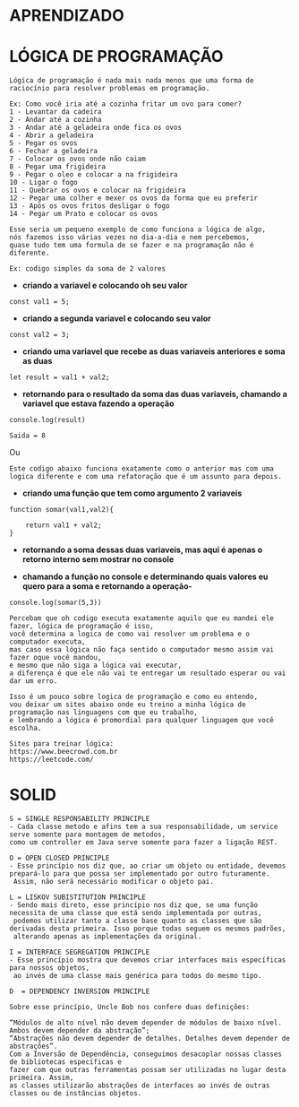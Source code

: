 # APRENDIZADO

# LÓGICA DE PROGRAMAÇÃO

```
Lógica de programação é nada mais nada menos que uma forma de raciocínio para resolver problemas em programação.
```
```
Ex: Como você iria até a cozinha fritar um ovo para comer?
1 - Levantar da cadeira
2 - Andar até a cozinha
3 - Andar até a geladeira onde fica os ovos
4 - Abrir a geladeira
5 - Pegar os ovos
6 - Fechar a geladeira
7 - Colocar os ovos onde não caiam
8 - Pegar uma frigideira 
9 - Pegar o oleo e colocar a na frigideira
10 - Ligar o fogo
11 - Quebrar os ovos e colocar na frigideira
12 - Pegar uma colher e mexer os ovos da forma que eu preferir
13 - Após os ovos fritos desligar o fogo
14 - Pegar um Prato e colocar os ovos
```
```
Esse seria um pequeno exemplo de como funciona a lógica de algo, 
nós fazemos isso várias vezes no dia-a-dia e nem percebemos, 
quase tudo tem uma formula de se fazer e na programação não é diferente.
```
```
Ex: codigo simples da soma de 2 valores
```

 - **criando a variavel e colocando oh seu valor**
```
const val1 = 5;
```
 - **criando a segunda variavel e colocando seu valor**
```
const val2 = 3;
```

- **criando uma variavel que recebe as duas variaveis anteriores e soma as duas**
```
let result = val1 + val2;
```
- **retornando para o resultado da soma das duas variaveis, chamando a variavel que estava fazendo a operação**
```
console.log(result)
```
```
Saida = 8
```

Ou 
```
Este codigo abaixo funciona exatamente como o anterior mas com uma logica diferente e com uma refatoração que é um assunto para depois.
```
- **criando uma função que tem como argumento 2 variaveis**
```
function somar(val1,val2){
    
    return val1 + val2;
}
```
- **retornando a soma dessas duas variaveis, mas aqui é apenas o retorno interno sem mostrar no console**

- **chamando a função no console e determinando quais valores eu quero para a soma e retornando a operação-**
```
console.log(somar(5,3))
```
```
Percebam que oh codigo executa exatamente aquilo que eu mandei ele fazer, lógica de programação é isso,
você determina a logica de como vai resolver um problema e o computador executa, 
mas caso essa lógica não faça sentido o computador mesmo assim vai fazer oque você mandou,
e mesmo que não siga a lógica vai executar, 
a diferença é que ele não vai te entregar um resultado esperar ou vai dar um erro.

Isso é um pouco sobre logica de programação e como eu entendo, 
vou deixar um sites abaixo onde eu treino a minha lógica de programação nas linguagens com que eu trabalho, 
e lembrando a lógica é promordial para qualquer linguagem que você escolha.
```
```
Sites para treinar lógica:
https://www.beecrowd.com.br
https://leetcode.com/
```

# SOLID

```
S = SINGLE RESPONSABILITY PRINCIPLE
- Cada classe metodo e afins tem a sua responsabilidade, um service serve somente para montagem de metodos, 
como um controller em Java serve somente para fazer a ligação REST. 
```

```
O = OPEN CLOSED PRINCIPLE
- Esse princípio nos diz que, ao criar um objeto ou entidade, devemos prepará-lo para que possa ser implementado por outro futuramente.
 Assim, não será necessário modificar o objeto pai.
```

```
L = LISKOV SUBISTITUTION PRINCIPLE
- Sendo mais direto, esse princípio nos diz que, se uma função necessita de uma classe que está sendo implementada por outras,
 podemos utilizar tanto a classe base quanto as classes que são derivadas desta primeira. Isso porque todas seguem os mesmos padrões,
 alterando apenas as implementações da original.
```

```
I = INTERFACE SEGREGATION PRINCIPLE
- Esse princípio mostra que devemos criar interfaces mais específicas para nossos objetos,
 ao invés de uma classe mais genérica para todos do mesmo tipo.
```

```
D  = DEPENDENCY INVERSION PRINCIPLE 

Sobre esse princípio, Uncle Bob nos confere duas definições:

“Módulos de alto nível não devem depender de módulos de baixo nível. Ambos devem depender da abstração”;
“Abstrações não devem depender de detalhes. Detalhes devem depender de abstrações”.
Com a Inversão de Dependência, conseguimos desacoplar nossas classes de bibliotecas específicas e 
fazer com que outras ferramentas possam ser utilizadas no lugar desta primeira. Assim, 
as classes utilizarão abstrações de interfaces ao invés de outras classes ou de instâncias objetos. 
```